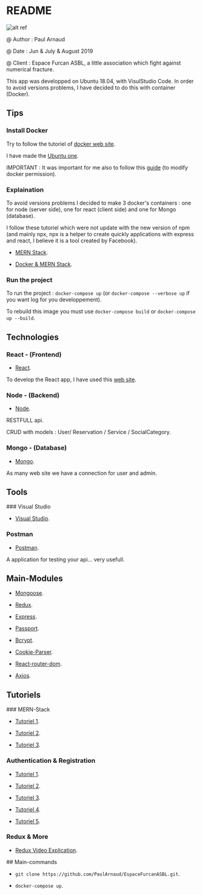 # README

![alt ref](http://www.espacefurcan.be/img/logo-footer.png)

@ Author : Paul Arnaud

@ Date : Jun & July & August 2019

@ Client : Espace Furcan ASBL, a little association which fight against numerical fracture.

This app was developped on Ubuntu 18.04, with VisulStudio Code.
In order to avoid versions problems, I have decided to do this with container (Docker).

## Tips

### Install Docker

Try to follow the tutoriel of [docker web site](https://docs.docker.com/install).

I have made the [Ubuntu one](https://docs.docker.com/install/linux/docker-ce/ubuntu/).

IMPORTANT : It was important for me also to follow this [guide](https://docs.docker.com/install/linux/linux-postinstall/) (to modify docker permission).

### Explaination

To avoid versions problems I decided to make 3 docker's containers : one for node (server side), one for react (client side) and one for Mongo (database).

I follow these tutoriel which were not update with the new version of npm (and mainly npx, npx is a helper to create quickly applications with express and react, I believe it is a tool created by Facebook).

* [MERN Stack](https://medium.com/free-code-camp/create-a-react-frontend-a-node-express-backend-and-connect-them-together-c5798926047c).

* [Docker & MERN Stack](https://www.freecodecamp.org/news/create-a-fullstack-react-express-mongodb-app-using-docker-c3e3e21c4074/).

### Run the project

To run the project : `docker-compose up` (or `docker-compose --verbose up` if you want log for you developpement).

To rebuild this image you must use `docker-compose build` or `docker-compose up --build`.

## Technologies

### React - (Frontend)

* [React](https://reactjs.org).

To develop the React app, I have used this [web site](https://facebook.github.io/create-react-app/docs/getting-started).

### Node - (Backend)

* [Node](https://nodejs.org).

RESTFULL api.

CRUD with models : User/ Reservation / Service / SocialCategory.

### Mongo - (Database)

* [Mongo](https://www.mongodb.com/).

As many web site we have a connection for user and admin.

## Tools

### Visual Studio

* [Visual Studio](https://visualstudio.microsoft.com).

### Postman

* [Postman](https://www.getpostman.com/).

A application for testing your api... very usefull.

## Main-Modules

* [Mongoose](https://mongoosejs.com).

* [Redux](https://redux.js.org/).

* [Express](https://expressjs.com/).

* [Passport](http://www.passportjs.org/).

* [Bcrypt](https://www.npmjs.com/package/bcryptjs).

* [Cookie-Parser](https://www.npmjs.com/package/cookie-parser).

* [React-router-dom](https://reacttraining.com/react-router/web/guides/quick-start).

* [Axios](https://github.com/axios/axios).

## Tutoriels

### MERN-Stack

* [Tutoriel 1](https://medium.com/@axel.marciano/votre-premi%C3%A8re-application-en-react-node-express-mongodb-5ab0dc531091).

* [Tutoriel 2](https://www.freecodecamp.org/news/create-a-fullstack-react-express-mongodb-app-using-docker-c3e3e21c4074/).

* [Tutoriel 3](https://medium.com/free-code-camp/create-a-react-frontend-a-node-express-backend-and-connect-them-together-c5798926047c).

### Authentication & Registration

* [Tutoriel 1](https://medium.com/@faizanv/authentication-for-your-react-and-express-application-w-json-web-tokens-923515826e0).

* [Tutoriel 2](https://www.youtube.com/watch?v=6FOq4cUdH8k).

* [Tutoriel 3](https://blog.bitsrc.io/build-a-login-auth-app-with-mern-stack-part-1-c405048e3669).

* [Tutoriel 4](https://blog.bitsrc.io/build-a-login-auth-app-with-mern-stack-part-2-frontend-6eac4e38ee82).

* [Tutoriel 5](https://blog.bitsrc.io/build-a-login-auth-app-with-the-mern-stack-part-3-react-components-88190f8db718).

### Redux & More

* [Redux Video Explication](https://www.youtube.com/watch?v=93p3LxR9xfM&feature=youtu.be&source=post_page---------------------------).

## Main-commands

* `git clone https://github.com/PaulArnaud/EspaceFurcanASBL.git`.

* `docker-compose up`.
